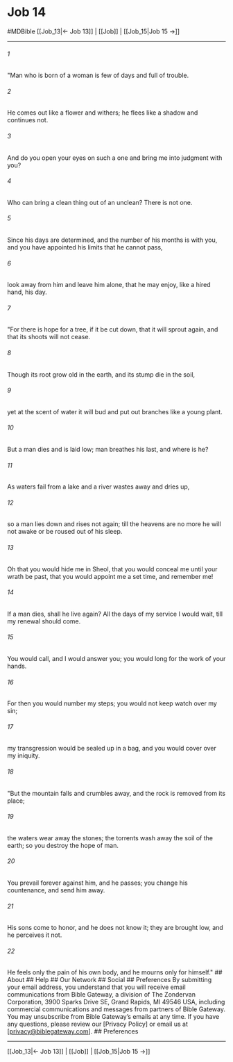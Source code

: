 # Job 14
#MDBible
[[Job_13|← Job 13]] | [[Job]] | [[Job_15|Job 15 →]]

***






###### 1 


"Man who is born of a woman is few of days and full of trouble. 





###### 2 


He comes out like a flower and withers; he flees like a shadow and continues not. 





###### 3 


And do you open your eyes on such a one and bring me into judgment with you? 





###### 4 


Who can bring a clean thing out of an unclean? There is not one. 





###### 5 


Since his days are determined, and the number of his months is with you, and you have appointed his limits that he cannot pass, 





###### 6 


look away from him and leave him alone, that he may enjoy, like a hired hand, his day. 





###### 7 


"For there is hope for a tree, if it be cut down, that it will sprout again, and that its shoots will not cease. 





###### 8 


Though its root grow old in the earth, and its stump die in the soil, 





###### 9 


yet at the scent of water it will bud and put out branches like a young plant. 





###### 10 


But a man dies and is laid low; man breathes his last, and where is he? 





###### 11 


As waters fail from a lake and a river wastes away and dries up, 





###### 12 


so a man lies down and rises not again; till the heavens are no more he will not awake or be roused out of his sleep. 





###### 13 


Oh that you would hide me in Sheol, that you would conceal me until your wrath be past, that you would appoint me a set time, and remember me! 





###### 14 


If a man dies, shall he live again? All the days of my service I would wait, till my renewal should come. 





###### 15 


You would call, and I would answer you; you would long for the work of your hands. 





###### 16 


For then you would number my steps; you would not keep watch over my sin; 





###### 17 


my transgression would be sealed up in a bag, and you would cover over my iniquity. 





###### 18 


"But the mountain falls and crumbles away, and the rock is removed from its place; 





###### 19 


the waters wear away the stones; the torrents wash away the soil of the earth; so you destroy the hope of man. 





###### 20 


You prevail forever against him, and he passes; you change his countenance, and send him away. 





###### 21 


His sons come to honor, and he does not know it; they are brought low, and he perceives it not. 





###### 22 


He feels only the pain of his own body, and he mourns only for himself." ## About ## Help ## Our Network ## Social ## Preferences By submitting your email address, you understand that you will receive email communications from Bible Gateway, a division of The Zondervan Corporation, 3900 Sparks Drive SE, Grand Rapids, MI 49546 USA, including commercial communications and messages from partners of Bible Gateway. You may unsubscribe from Bible Gateway&rsquo;s emails at any time. If you have any questions, please review our [Privacy Policy] or email us at [privacy@biblegateway.com]. ## Preferences

***

[[Job_13|← Job 13]] | [[Job]] | [[Job_15|Job 15 →]]
